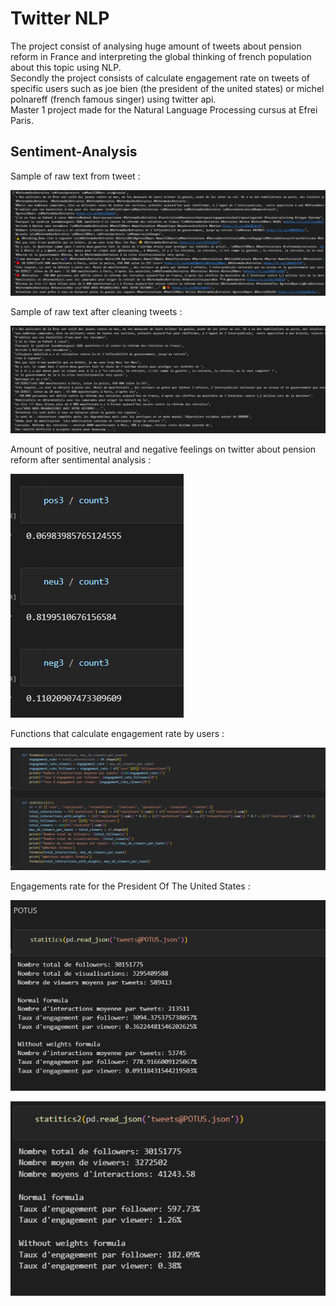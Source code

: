 # Twitter NLP

The project consist of analysing huge amount of tweets about pension reform in France and interpreting the global thinking of french population about this topic using NLP.  
Secondly the project consists of calculate engagement rate on tweets of specific users such as joe bien (the president of the united states) or michel polnareff (french famous singer) using twitter api.  
Master 1 project made for the Natural Language Processing cursus at Efrei Paris.  

## Sentiment-Analysis

Sample of raw text from tweet :

![Alt text](img/2023-11-20_01h45_45.png)

Sample of raw text after cleaning tweets :

![Alt text](img/2023-11-20_01h45_57.png)

Amount of positive, neutral and negative feelings on twitter about pension reform after sentimental analysis :

![Alt text](img/2023-11-20_01h46_34.png)

Functions that calculate engagement rate by users : 

![Alt text](img/2023-11-20_01h46_51.png)

Engagements rate for the President Of The United States : 

![Alt text](img/2023-11-20_01h47_02.png)

![Alt text](img/2023-11-20_01h47_21.png)
